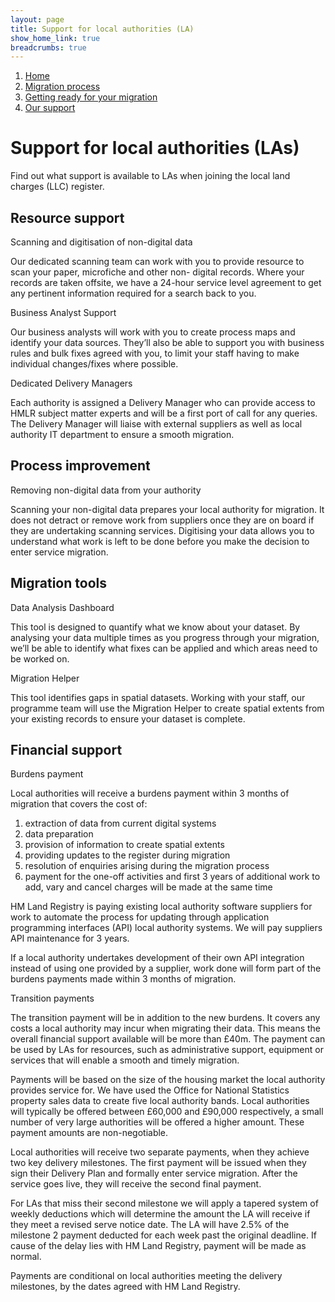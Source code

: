 ```yaml
---
layout: page
title: Support for local authorities (LA)
show_home_link: true
breadcrumbs: true
---
```

<div class='navbar-breadcrumbs-wrapper'>
  <div class='navbar-breadcrumbs'>
    <ol>
      <li><a href='/local-land-charges/'>Home</a></li>
      <li><a href='/local-land-charges/migration'>Migration process</a></li>
      <li><a href='getting-ready'>Getting ready for your migration</a></li>
      <li><a href='our-support'>Our support</a></li>
    </ol>
  </div>
</div>

<main id='content'>
  <div class='column-two-thirds'>
  <h1 class='heading-large'>Support for local authorities (LAs)</h1>
    <p>Find out what support is available to LAs when joining the local land charges (LLC) register.</p>
    <div class='accordion-container' id='accordion'>
      <div class='accordion-item'>
        <div class='button-wrapper'>
          <h2><span class='heading-content'>Resource support</span></h2>
        </div>
        <div class='accordion-content'>
          <span class='bold'>Scanning and digitisation of non-digital data</span>
          <p>Our dedicated scanning team can work with you to provide resource to scan your paper, microfiche and other non- digital records. Where your records are taken offsite, we have a 24-hour service level agreement to get any pertinent information required for a search back to you.</p>
          <span class='bold'>Business Analyst Support</span>
          <p>Our business analysts will work with you to create process maps and identify your data sources. They’ll also be able to support you with business rules and bulk fixes agreed with you, to limit your staff having to make individual changes/fixes where possible.</p>
          <span class='bold'>Dedicated Delivery Managers</span>
          <p>Each authority is assigned a Delivery Manager who can provide access to HMLR subject matter experts and will be a first port of call for any queries. The Delivery Manager will liaise with external suppliers as well as local authority IT department to ensure a smooth migration.</p>
        </div>
      </div>
      <div class='accordion-item'>
        <div class='button-wrapper'>
          <h2 class='heading-medium'><span class='heading-content'>Process improvement</span></h2>
        </div>
        <div class='accordion-content'>
          <span class='bold'>Removing non-digital data from your authority</span>
          <p>Scanning your non-digital data prepares your local authority for migration. It does not detract or remove work from suppliers once they are on board if they are undertaking scanning services. Digitising your data allows you to understand what work is left to be done before you make the decision to enter service migration.</p>
        </div>
      </div>
      <div class='accordion-item'>
        <div class='button-wrapper'>
          <h2 class='heading-medium'><span class='heading-content'>Migration tools</span></h2>
        </div>
        <div class='accordion-content'>
          <span class='bold'>Data Analysis Dashboard</span>
          <p>This tool is designed to quantify what we know about your dataset. By analysing your data multiple times as you progress through your migration, we’ll be able to identify what fixes can be applied and which areas need to be worked on.</p>
          <span class='bold'>Migration Helper</span>
          <p>This tool identifies gaps in spatial datasets. Working with your staff, our programme team will use the Migration Helper to create spatial extents from your existing records to ensure your dataset is complete.</p>
        </div>
      </div>
      <div class='accordion-item'>
        <div class='button-wrapper'>
          <h2 class='heading-medium'><span class='heading-content'>Financial support</span></h2>
        </div>
        <div class='accordion-content'>
          <span class='bold'>Burdens payment</span>
          <p>Local authorities will receive a burdens payment within 3 months of migration that covers the cost of:</p>
          <ol class='list list-bullet'>
            <li>extraction of data from current digital systems</li>
            <li>data preparation</li>
            <li>provision of information to create spatial extents</li>
            <li>providing updates to the register during migration</li>
            <li>resolution of enquiries arising during the migration process</li>
            <li>payment for the one-off activities and first 3 years of additional work to add, vary and cancel charges will be made at the same time</li>
          </ol>
          <p>HM Land Registry is paying existing local authority software suppliers for work to automate the process for updating through application programming interfaces (API) local authority systems. We will pay suppliers API maintenance for 3 years.</p>
          <p>If a local authority undertakes development of their own API integration instead of using one provided by a supplier, work done will form part of the burdens payments made within 3 months of migration.</p>
          <span class='bold'>Transition payments</span>
          <p>The transition payment will be in addition to the new burdens. It covers any costs a local authority may incur when migrating their data. This means the overall financial support available will be more than £40m. The payment can be used by LAs for resources, such as administrative support, equipment or services that will enable a smooth and timely migration.</p>
          <p>Payments will be based on the size of the housing market the local authority provides service for. We have used the Office for National Statistics property sales data to create five local authority bands. Local authorities will typically be offered between £60,000 and £90,000 respectively, a small number of very large authorities will be offered a higher amount. These payment amounts are non-negotiable.</p>
          <p>Local authorities will receive two separate payments, when they achieve two key delivery milestones. The first payment will be issued when they sign their Delivery Plan and formally enter service migration. After the service goes live, they will receive the second final payment.</p>
          <p>For LAs that miss their second milestone we will apply a tapered system of weekly deductions which will determine the amount the LA will receive if they meet a revised serve notice date. The LA will have 2.5% of the milestone 2 payment deducted for each week past the original deadline. If cause of the delay lies with HM Land Registry, payment will be made as normal.</p>
          <p>Payments are conditional on local authorities meeting the delivery milestones, by the dates agreed with HM Land Registry.</p>
        </div>
      </div>
      <script src="/local-land-charges/static/js/accordion.js"></script>
      <script>
        window.onload = function() {
          initialise('accordion', 'h2')
        }
      </script>
    </div>
  </div>
</main>